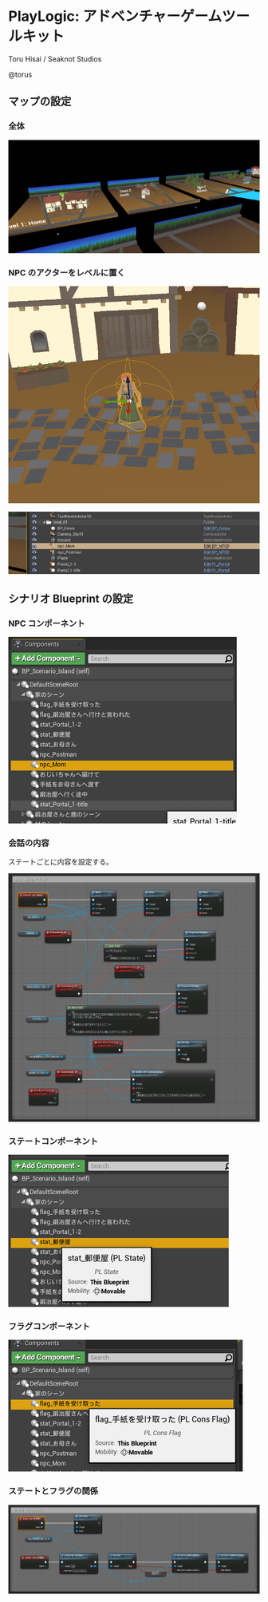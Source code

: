 # PlayLogic: アドベンチャーゲームツールキット

Toru Hisai / Seaknot Studios

@torus

## マップの設定

### 全体

![](playlogic/level.png)

### NPC のアクターをレベルに置く

![](playlogic/npc-placed.png)

![](playlogic/npc-on-llist.png)

## シナリオ Blueprint の設定

### NPC コンポーネント

![](playlogic/npc-component.png)

### 会話の内容

ステートごとに内容を設定する。

![](playlogic/npc-interaction.png)

### ステートコンポーネント

![](playlogic/status-component.png)

### フラグコンポーネント

![](playlogic/flag-component.png)

### ステートとフラグの関係

![](playlogic/npc-status-setup.png)
